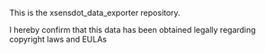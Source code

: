 This is the xsensdot_data_exporter repository. 

I hereby confirm that this data has been obtained legally regarding copyright laws and EULAs
